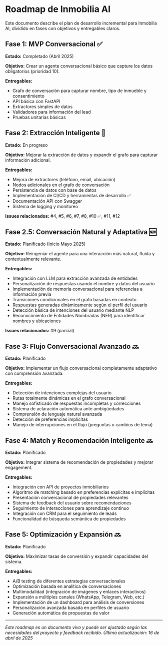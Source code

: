 # Roadmap de Inmobilia AI

Este documento describe el plan de desarrollo incremental para Inmobilia AI, dividido en fases con objetivos y entregables claros.

## Fase 1: MVP Conversacional ✅

**Estado:** Completado (Abril 2025)

**Objetivo:** Crear un agente conversacional básico que capture los datos obligatorios (prioridad 10).

**Entregables:**
- Grafo de conversación para capturar nombre, tipo de inmueble y consentimiento
- API básica con FastAPI
- Extractores simples de datos
- Validadores para información del lead
- Pruebas unitarias básicas

## Fase 2: Extracción Inteligente 🔄

**Estado:** En progreso

**Objetivo:** Mejorar la extracción de datos y expandir el grafo para capturar información adicional.

**Entregables:**
- Mejora de extractores (teléfono, email, ubicación)
- Nodos adicionales en el grafo de conversación
- Persistencia de datos con base de datos
- Implementación de CI/CD y herramientas de desarrollo ✅
- Documentación API con Swagger
- Sistema de logging y monitoreo

**Issues relacionados:** #4, #5, #6, #7, #8, #10 ✅, #11, #12

## Fase 2.5: Conversación Natural y Adaptativa 🆕

**Estado:** Planificado (Inicio Mayo 2025)

**Objetivo:** Reingeniar el agente para una interacción más natural, fluida y contextualmente relevante.

**Entregables:**
- Integración con LLM para extracción avanzada de entidades
- Personalización de respuestas usando el nombre y datos del usuario
- Implementación de memoria conversacional para referencias a información previa
- Transiciones condicionales en el grafo basadas en contexto
- Respuestas generadas dinámicamente según el perfil del usuario
- Detección básica de intenciones del usuario mediante NLP
- Reconocimiento de Entidades Nombradas (NER) para identificar nombres y ubicaciones

**Issues relacionados:** #9 (parcial)

## Fase 3: Flujo Conversacional Avanzado 🔜

**Estado:** Planificado

**Objetivo:** Implementar un flujo conversacional completamente adaptativo con comprensión avanzada.

**Entregables:**
- Detección de intenciones complejas del usuario
- Rutas totalmente dinámicas en el grafo conversacional
- Manejo sofisticado de respuestas incompletas y correcciones
- Sistema de aclaración automática ante ambigüedades
- Comprensión de lenguaje natural avanzada
- Detección de preferencias implícitas
- Manejo de interrupciones en el flujo (preguntas o cambios de tema)

## Fase 4: Match y Recomendación Inteligente 🔜

**Estado:** Planificado

**Objetivo:** Integrar sistema de recomendación de propiedades y mejorar engagement.

**Entregables:**
- Integración con API de proyectos inmobiliarios
- Algoritmo de matching basado en preferencias explícitas e implícitas
- Presentación conversacional de propiedades relevantes
- Sistema de feedback del usuario sobre recomendaciones
- Seguimiento de interacciones para aprendizaje continuo
- Integración con CRM para el seguimiento de leads
- Funcionalidad de búsqueda semántica de propiedades

## Fase 5: Optimización y Expansión 🔜

**Estado:** Planificado

**Objetivo:** Maximizar tasas de conversión y expandir capacidades del sistema.

**Entregables:**
- A/B testing de diferentes estrategias conversacionales
- Optimización basada en analítica de conversaciones
- Multimodalidad (integración de imágenes y enlaces interactivos)
- Expansión a múltiples canales (WhatsApp, Telegram, Web, etc.)
- Implementación de un dashboard para análisis de conversiones
- Personalización avanzada basada en perfiles de usuario
- Generación automática de propuestas de valor

---

*Este roadmap es un documento vivo y puede ser ajustado según las necesidades del proyecto y feedback recibido.*
*Última actualización: 16 de abril de 2025*